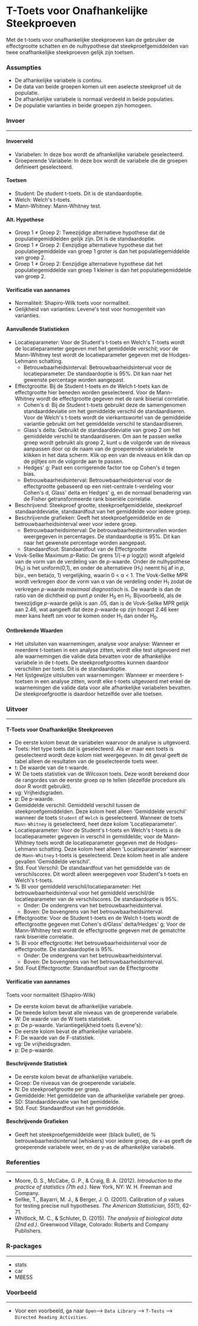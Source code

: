 T-Toets voor Onafhankelijke Steekproeven
==========================

Met de t-toets voor onafhankelijke steekproeven kan de gebruiker de effectgrootte schatten en de nulhypothese dat steekproefgemiddelden van twee onafhankelijke steekproeven gelijk zijn toetsen. 

### Assumpties
- De afhankelijke variabele is continu. 
- De data van beide groepen komen uit een aselecte steekproef uit de populatie. 
- De afhankelijke variabele is normaal verdeeld in beide populaties. 
- De populatie varianties in beide groepen zijn homogeen.

### Invoer
-------

#### Invoerveld
- Variabelen: In deze box wordt de afhankelijke variabele geselecteerd.  
- Groeperende Variabele: In deze box wordt de variabele die de groepen definieert geselecteerd. 

#### Toetsen
- Student: De student t-toets. Dit is de standaardoptie. 
- Welch: Welch's t-toets. 
- Mann-Whitney: Mann-Whitney test. 

#### Alt. Hypothese 
- Groep 1 &ne; Groep 2: Tweezijdige alternatieve hypothese dat de populatiegemiddelden gelijk zijn. Dit is de standaardoptie. 
- Groep 1 &ne; Groep 2: Eenzijdige alternatieve hypothese dat het populatiegemiddelde van groep 1 groter is dan het populatiegemiddelde van groep 2. 
- Groep 1 &ne; Groep 2: Eenzijdige alternatieve hypothese dat het populatiegemiddelde van groep 1 kleiner is dan het populatiegemiddelde van groep 2. 

#### Verificatie van aannames
- Normaliteit: Shapiro-Wilk toets voor normaliteit. 
- Gelijkheid van varianties: Levene's test voor homogeniteit van varianties. 

#### Aanvullende Statistieken
- Locatieparameter: Voor de Student's t-toets en Welch's T-toets wordt de locatieparameter gegeven met het gemiddelde verschil; voor de Mann-Whitney test wordt de locatieparameter gegeven met de Hodges-Lehmann schatting. 
  - Betrouwbaarheidsinterval: Betrouwbaarheidsinterval voor de locatieparameter. De standaardoptie is 95%. Dit kan naar het gewenste percentage worden aangepast.
- Effectgrootte: Bij de Student t-toets en de Welch t-toets kan de effectgrootte hier beneden worden geselecteerd. Voor de Mann-Whitney wordt de effectgrootte gegeven met de rank biserial correlatie. 
  - Cohen's d: Bij de Student t-toets gebruikt deze de samengenomen standaarddeviatie om het gemiddelde verschil de standaardiseren. Voor de Welch's t-toets wordt de vierkantswortel van de gemiddelde variantie gebruikt om het gemiddelde verschil te standaardiseren.
  - Glass's delta: Gebruikt de standaarddeviatie van groep 2 om het gemiddelde verschil te standaardiseren. Om aan te passen welke groep wordt gebruikt als groep 2, kunt u de volgorde van de niveaus aanpassen door op de naam van de groeperende variabele te klikken in het data scherm. Klik op een van de niveaus en klik dan op de pijltjes om de volgorde aan te passen.
  - Hedges' g: Past een corrigerende factor toe op Cohen's d tegen bias. 
  - Betrouwbaarheidsinterval: Betrouwbaarheidsinterval voor de effectgrootte gebaseerd op een niet-centrale t-verdeling voor Cohen's d, Glass' delta en Hedges' g, en de normaal benadering van de Fisher getransformeerde rank biseriële correlatie. 
- Beschrijvend: Steekproef grootte, steekproefgemiddelde, steekproef standaarddeviatie, standaardfout van het gemiddelde voor iedere groep.
- Beschrijvende grafieken: Geeft het steekproefgemiddelde en de betrouwbaarheidsinterval weer voor iedere groep. 
  - Betrouwbaarheidsinterval: De betrouwbaarheidsintervallen worden weergegeven in percentages. De standaardoptie is 95%. Dit kan naar het gewenste percentage worden aangepast.
  - Standaardfout: Standaardfout van de Effectgrootte
- Vovk-Sellke Maximum *p*-Ratio: De grens 1/(-e *p* log(*p*)) wordt afgeleid van de vorm van de verdeling van de *p*-waarde. Onder de nulhypothese (H<sub>0</sub>) is het uniform(0,1), en onder de alternatieve (H<sub>1</sub>) neemt hij af in *p*, bijv., een beta(&#945;, 1) vergelijking, waarin 0 < &#945; < 1. The Vovk-Sellke MPR wordt verkregen door de vorm van &#945; van de verdeling onder H<sub>1</sub> zodat de verkregen *p*-waarde *maximaal diagnostisch* is. De waarde is dan de ratio van de dichtheid op punt *p* onder H<sub>0</sub> en H<sub>1</sub>. Bijvoorbeeld, als de tweezijdige *p*-waarde gelijk is aan .05, dan is de Vovk-Sellke MPR gelijk aan 2.46, wat aangeeft dat deze *p*-waarde op zijn hoogst 2.46 keer meer kans heeft om voor te komen onder H<sub>1</sub> dan onder H<sub>0</sub>.

#### Ontbrekende Waarden
 - Het uitsluiten van waarnemingen, analyse voor analyse: Wanneer er meerdere t-toetsen in een analyse zitten, wordt elke test uitgevoerd met alle waarnemingen die valide data bevatten voor de afhankelijke variabele in de t-toets. De steekproefgroottes kunnen daardoor verschillen per toets. Dit is de standaardoptie. 
 - Het lijstgewijze uitsluiten van waarnemingen: Wanneer er meerdere t-toetsen in een analyse zitten, wordt elke t-toets uitgevoerd met enkel de waarnemingen die valide data voor alle afhankelijke variabelen bevatten. De steekproefgrootte is daardoor hetzelfde over alle toetsen. 

### Uitvoer
-------

#### T-Toets voor Onafhankelijke Steekproeven 
- De eerste kolom bevat de variabelen waarvoor de analyse is uitgevoerd.
- Toets: Het type toets dat is geselecteerd. Als er maar een toets is geselecteerd wordt deze kolom niet weergegeven. In dit geval geeft de tabel alleen de resultaten van de geselecteerde toets weer. 
- t: De waarde van de t-waarde. 
- W: De toets statistiek van de Wilcoxon toets. Deze wordt berekend door de rangordes van de eerste groep op te tellen (dezelfde procedure als door R wordt gebruikt). 
- vg: Vrijheidsgraden.
- p: De p-waarde.
- Gemiddelde verschil: Gemiddeld verschil tussen de steekproefgemiddelden. Deze kolom heet alleen 'Gemiddelde verschil' wanneer de toets `Student` of `Welch` is geselecteerd. Wanneer de toets `Mann-Whitney` is geselecteerd, heet deze kolom 'Locatieparameter'. 
- Locatieparameter: Voor de Student's t-toets en Welch's t-toets is de locatieparameter gegeven in verschil in gemiddelde; voor de Mann-Whitney toets wordt de locatieparameter gegeven met de Hodges-Lehmann schatting. Deze kolom heet alleen 'Locatieparameter' wanneer de `Mann-Whitney` t-toets is geselecteerd. Deze kolom heet in alle andere gevallen 'Gemiddelde verschil'. 
- Std. Fout Verschil: De standaardfout van het gemiddelde van de verschilscores. Dit wordt alleen weergegeven voor Student's t-toets en Welch's t-toets.
- % BI voor gemiddeld verschil/locatieparameter: Het betrouwbaarheidsinterval voor het gemiddeld verschil/de locatieparameter van de verschilscores. De standaardoptie is 95%. 
  - Onder: De ondergrens van het betrouwbaarheidsinterval. 
  - Boven: De bovengrens van het betrouwbaarheidsinterval.  
- Effectgrootte: Voor de Student t-toets en de Welch t-toets wordt de effectgrootte gegeven met Cohen's d/Glass' delta/Hedges' g; Voor de Mann-Whitney test wordt de effectgrootte gegeven met de gematchte rank biseriële correlatie. 
- % BI voor effectgrootte: Het betrouwbaarheidsinterval voor de effectgrootte. De standaardoptie is 95%. 
  - Onder: De ondergrens van het betrouwbaarheidsinterval. 
  - Boven: De bovengrens van het betrouwbaarheidsinterval.
- Std. Fout Effectgrootte: Standaardfout van de Effectgrootte

#### Verificatie van aannames
Toets voor normaliteit (Shapiro-Wilk)
- De eerste kolom bevat de afhankelijke variabele.
- De tweede kolom bevat alle niveaus van de groeperende variabele.
- W: De waarde van de W toets statistiek. 
- p: De p-waarde.
Variantiegelijkheid toets (Levene's):
- De eerste kolom bevat de afhankelijke variabele. 
- F: De waarde van de F-statistiek. 
- vg: De vrijheidsgraden. 
- p: De p-waarde. 

#### Beschrijvende Statistiek
- De eerste kolom bevat de afhankelijke variabele. 
- Groep: De niveaus van de groeperende variabele.
- N: De steekproefgrootte per groep. 
- Gemiddelde: Het gemiddelde van de afhankelijke variabele per groep. 
- SD: Standaarddeviatie van het gemiddelde. 
- Std. Fout: Standaardfout van het gemiddelde. 

#### Beschrijvende Grafieken 
- Geeft het steekproefgemiddelde weer (black bullet), de % betrouwbaarheidsinterval (whiskers) voor iedere groep, de x-as geeft de groeperende variabele weer, en de y-as de afhankelijke variabele.  

### Referenties
-------
- Moore, D. S., McCabe, G. P., & Craig, B. A. (2012). *Introduction to the practice of statistics (7th ed.)*. New York, NY: W. H. Freeman and Company.
- Sellke, T., Bayarri, M. J., & Berger, J. O. (2001). Calibration of *p* values for testing precise null hypotheses. *The American Statistician, 55*(1), 62-71.
- Whitlock, M. C., & Schluter, D. (2015). *The analysis of biological data (2nd ed.)*. Greenwood Village, Colorado: Roberts and Company Publishers.

### R-packages
---
- stats 
- car 
- MBESS

### Voorbeeld
--- 
- Voor een voorbeeld, ga naar `Open`--> `Data Library` --> `T-Tests` --> `Directed Reading Activities`. 


